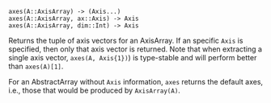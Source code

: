 ```
axes(A::AxisArray) -> (Axis...)
axes(A::AxisArray, ax::Axis) -> Axis
axes(A::AxisArray, dim::Int) -> Axis
```

Returns the tuple of axis vectors for an AxisArray. If an specific `Axis` is specified, then only that axis vector is returned.  Note that when extracting a single axis vector, `axes(A, Axis{1})`) is type-stable and will perform better than `axes(A)[1]`.

For an AbstractArray without `Axis` information, `axes` returns the default axes, i.e., those that would be produced by `AxisArray(A)`.
